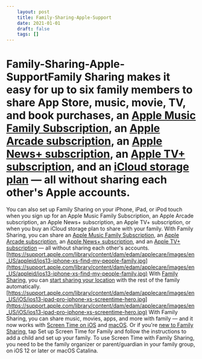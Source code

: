 ```yaml
---
 	layout: post
 	title: Family-Sharing-Apple-Support
 	date: 2021-01-01
 	draft: false
 	tags: []
---
```


# Family-Sharing-Apple-SupportFamily Sharing makes it easy for up to six family members to share App Store, music, movie, TV, and book purchases, an [Apple Music Family Subscription](https://support.apple.com/kb/HT205595), an [Apple Arcade subscription](https://support.apple.com/kb/HT210112), an [Apple News+ subscription](https://support.apple.com/kb/HT209513), an [Apple TV+ subscription](https://support.apple.com/kb/HT210627), and an [iCloud storage plan](https://support.apple.com/kb/HT208147) — all without sharing each other's Apple accounts.
You can also set up Family Sharing on your iPhone, iPad, or iPod touch when you sign up for an Apple Music Family Subscription, an Apple Arcade subscription, an Apple News+ subscription, an Apple TV+ subscription, or when you buy an iCloud storage plan to share with your family.
With Family Sharing, you can share an [Apple Music Family Subscription](https://support.apple.com/kb/HT205595), an [Apple Arcade subscription](https://support.apple.com/kb/HT210112), an [Apple News+ subscription](https://support.apple.com/kb/HT209513), and an [Apple TV+ subscription](https://support.apple.com/kb/HT210627) — all without sharing each other's accounts.
[https://support.apple.com/library/content/dam/edam/applecare/images/en_US/appleid/ios13-iphone-xs-find-my-people-family.jpg](https://support.apple.com/library/content/dam/edam/applecare/images/en_US/appleid/ios13-iphone-xs-find-my-people-family.jpg)
With [Family Sharing](https://support.apple.com/kb/HT201088), you can [start sharing your location](https://support.apple.com/kb/HT210514) with the rest of the family automatically.
[https://support.apple.com/library/content/dam/edam/applecare/images/en_US/iOS/ios13-ipad-pro-iphone-xs-screentime-hero.jpg](https://support.apple.com/library/content/dam/edam/applecare/images/en_US/iOS/ios13-ipad-pro-iphone-xs-screentime-hero.jpg)
With Family Sharing, you can share music, movies, apps, and more with family — and it now works with [Screen Time on iOS](https://support.apple.com/kb/HT208982) and [macOS](https://support.apple.com/kb/HT210387).
Or if you're [new to Family Sharing](https://support.apple.com/kb/HT201088), tap Set up Screen Time for Family and follow the instructions to add a child and set up your family.
To use Screen Time with Family Sharing, you need to be the family organizer or parent/guardian in your family group, on iOS 12 or later or macOS Catalina.
